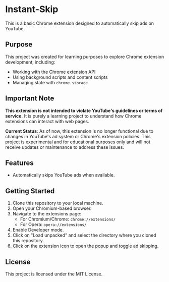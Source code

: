 # Instant-Skip

This is a basic Chrome extension designed to automatically skip ads on YouTube. 

## Purpose

This project was created for learning purposes to explore Chrome extension development, including:

- Working with the Chrome extension API
- Using background scripts and content scripts
- Managing state with `chrome.storage`

## Important Note

**This extension is not intended to violate YouTube's guidelines or terms of service.** It is purely a learning project to understand how Chrome extensions can interact with web pages.

**Current Status**:
As of now, this extension is no longer functional due to changes in YouTube's ad system or Chrome's extension policies. This project is experimental and for educational purposes only and will not receive updates or maintenance to address these issues.

## Features

- Automatically skips YouTube ads when available.

## Getting Started

1. Clone this repository to your local machine.
1. Open your Chromium-based browser.
1. Navigate to the extensions page:
     - For Chromium/Chrome: `chrome://extensions/`
     - For Opera: `opera://extensions/`
1. Enable Developer mode.
1. Click on "Load unpacked" and select the directory where you cloned this repository.
1. Click on the extension icon to open the popup and toggle ad skipping.

## License

This project is licensed under the MIT License.
